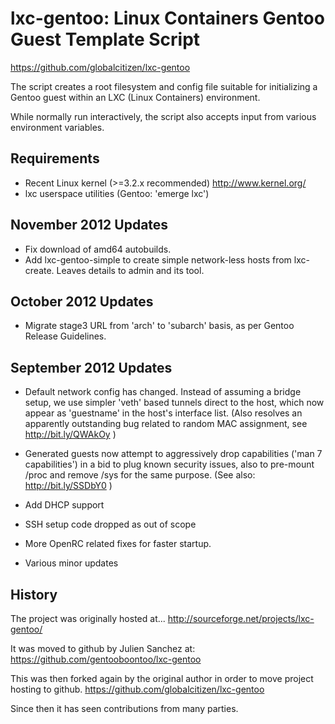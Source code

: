 lxc-gentoo: Linux Containers Gentoo Guest Template Script
=========================================================

https://github.com/globalcitizen/lxc-gentoo

The script creates a root filesystem and config
file suitable for initializing a Gentoo guest
within an LXC (Linux Containers) environment.

While normally run interactively, the script also
accepts input from various environment variables.


Requirements
------------
 - Recent Linux kernel (>=3.2.x recommended)
    http://www.kernel.org/
 - lxc userspace utilities
    (Gentoo: 'emerge lxc')

November 2012 Updates
---------------------
 - Fix download of amd64 autobuilds.
 - Add lxc-gentoo-simple to create simple network-less
   hosts from lxc-create. Leaves details to admin and
   its tool.

October 2012 Updates
--------------------
 - Migrate stage3 URL from 'arch' to 'subarch'
   basis, as per Gentoo Release Guidelines.


September 2012 Updates
----------------------

 - Default network config has changed. Instead
   of assuming a bridge setup, we use simpler 
   'veth' based tunnels direct to the host,
   which now appear as 'guestname' in the
   host's interface list.  (Also resolves an
   apparently outstanding bug related to random
   MAC assignment, see http://bit.ly/QWAkOy )

 - Generated guests now attempt to aggressively 
   drop capabilities ('man 7 capabilities') in
   a bid to plug known security issues, also to
   pre-mount /proc and remove /sys for the same
   purpose.  (See also: http://bit.ly/SSDbY0 )

 - Add DHCP support

 - SSH setup code dropped as out of scope

 - More OpenRC related fixes for faster startup.

 - Various minor updates


History
-------

 The project was originally hosted at...
  http://sourceforge.net/projects/lxc-gentoo/
 
 It was moved to github by Julien Sanchez at:
  https://github.com/gentooboontoo/lxc-gentoo

 This was then forked again by the original 
 author in order to move project hosting to 
 github.
  https://github.com/globalcitizen/lxc-gentoo

 Since then it has seen contributions from
 many parties.
